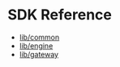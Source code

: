 # SDK Reference
* [lib/common](/content/sdk/lib-common)
* [lib/engine](/content/sdk/lib-engine)
* [lib/gateway](/content/sdk/lib-gateway)
